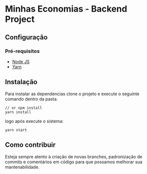 # Minhas Economias - Backend Project

## Configuração

### Pré-requisitos

- [Node JS](https://nodejs.org/en/)
- [Yarn](https://yarnpkg.com/)

## Instalação

Para instalar as dependencias clone o projeto e execute o seguinte comando dentro da pasta.

```shell
// or npm install
yarn install
```

logo após execute o sistema:

```shell
yarn start
```

## Como contribuir

Esteja sempre atento à criação de novas branches, padronização de commits e comentários em código para que possamos melhorar sua mantenabilidade.
